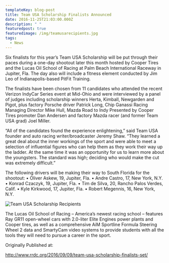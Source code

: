 ```yaml
---
templateKey: blog-post
title: Team USA Scholarship Finalists Announced
date: 2016-11-25T21:03:00.000Z
description: " "
featuredpost: true
featuredimage: /img/teamusarecipients.jpg
tags:
  - News
---
```

Six finalists for this year’s Team USA Scholarship will be put through their paces during a one-day shootout later this month hosted by Cooper Tires and the Lucas Oil School of Racing at Palm Beach International Raceway in Jupiter, Fla. The day also will include a fitness element conducted by Jim Leo of Indianapolis-based PitFit Training.

The finalists have been chosen from 11 candidates who attended the recent Verizon IndyCar Series event at Mid-Ohio and were interviewed by a panel of judges including scholarship winners Herta, Kimball, Newgarden and Pigot, plus factory Porsche driver Patrick Long, Chip Ganassi Racing Managing Director Mike Hull, Mazda Road to Indy Presented by Cooper Tires promoter Dan Andersen and factory Mazda racer (and former Team USA grad) Joel Miller.

“All of the candidates found the experience enlightening,” said Team USA founder and auto racing writer/broadcaster Jeremy Shaw. “They learned a great deal about the inner workings of the sport and were able to meet a selection of influential figures who can help them as they work their way up the ladder. At the same time it was an opportunity for us to learn more about the youngsters. The standard was high; deciding who would make the cut was extremely difficult.”

The following drivers will be making their way to South Florida for the shootout: •    Oliver Askew, 19, Jupiter, Fla.
•    Andre Castro, 17, New York, N.Y.
•    Konrad Czaczyk, 19, Jupiter, Fla.
•    Tim de Silva, 20, Rancho Palos Verdes, Calif.
•    Kyle Kirkwood, 17, Jupiter, Fla.
•    Robert Megennis, 16, New York, N.Y.



![Team USA Scholarship Recipients](/img/teamusarecipients.jpg "Team USA Scholarship Recipients")

The Lucas Oil School of Racing – America’s newest racing school – features Ray GR11 open-wheel cars with 2.0-liter Elite Engines power plants and Cooper tires, as well as a comprehensive AiM Sportline Formula Steering Wheel 2 data and SmartyCam video systems to provide students with all the tools they will need to pursue a career in the sport.

Originally Published at:

http://www.rrdc.org/2016/09/09/team-usa-scholarship-finalists-set/